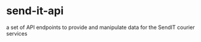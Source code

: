 # send-it-api
a set of API endpoints to provide and manipulate data for the SendIT courier services
